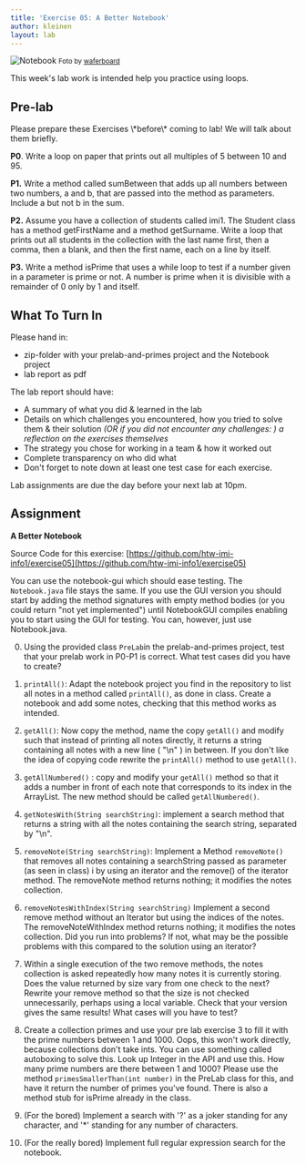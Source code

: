 ```yaml
---
title: 'Exercise 05: A Better Notebook'
author: kleinen
layout: lab
---
```

<!--<span class = "attention">Not yet reviewed and published for SoSe 2021 Term!</span>-->
![Notebook](../../images/notebook-6783298985.jpg)
<small class = "float-right">Foto by [waferboard](https://www.flickr.com/photos/waferboard/6783298985)</small>

This week's lab work is intended help you practice using loops.

## Pre-lab

<span class = "attention">
Please prepare these Exercises \*before\* coming to lab! We will talk about them briefly.
</span>

**P0**. Write a loop on paper that prints out all multiples of 5 between 10 and 95.

**P1.** Write a method called sumBetween that adds up all numbers between two numbers, a and b, that are passed into the method as parameters. Include a but not b in the sum.

**P2.** Assume you have a collection of students called imi1. The Student class has a method getFirstName and a method getSurname. Write a loop that prints out all students in the collection with the last name first, then a comma, then a blank, and then the first name, each on a line by itself.

**P3.** Write a method isPrime that uses a while loop to test if a number given in a parameter is prime or not. A number is prime when it is divisible with a remainder of 0 only by 1 and itself.

## What To Turn In
Please hand in:
* zip-folder with your prelab-and-primes project and the Notebook project
* lab report as pdf

The lab report should have: 
* A summary of what you did & learned in the lab
* Details on which challenges you encountered, how you tried to solve them & their solution *(OR if you did not encounter any challenges: ) a reflection on the exercises themselves*
* The strategy you chose for working in a team & how it worked out
* Complete transparency on who did what
* Don't forget to note down at least one test case for each exercise.

Lab assignments are due the day before your next lab at 10pm.

## Assignment

**A Better Notebook**

Source Code for this exercise:  [https://github.com/htw-imi-info1/exercise05](https://github.com/htw-imi-info1/exercise05)

You can use the notebook-gui which should ease testing. The ```Notebook.java``` file stays the same. If you use the GUI version you should start by adding the method signatures with empty method bodies (or you could return "not yet implemented") until NotebookGUI compiles enabling you to start using the GUI for testing. You can, however, just use Notebook.java.

0. Using the provided class `PreLab`in the prelab-and-primes project, test that your prelab work in P0-P1 is correct. What test cases did you have to create?

1. `printAll()`: Adapt the notebook project you find in the repository to list all notes in a method called `printAll()`, as done in class. Create a notebook and add some notes, checking that this method works as intended.
2. `getAll()`: Now copy the method, name the copy ```getAll()```    and modify  such that instead of printing all notes directly, it returns a string containing all notes with a new line ( "\n" ) in between.
If you don't like the idea of copying code rewrite the `printAll()` method to use `getAll()`.
3. `getAllNumbered()` : copy and modify your `getAll()` method so that it adds a number in front of each note that corresponds to its index in the ArrayList. The new method should be called `getAllNumbered()`.
4. `getNotesWith(String searchString)`: implement a search method that returns a string with all the notes containing the search string, separated by "\n".  

5. `removeNote(String searchString)`: Implement a Method `removeNote()` that removes all notes containing a searchString passed as parameter (as seen in class) i by using an iterator and the remove() of the iterator method. The removeNote method returns nothing; it modifies the notes collection.
6. `removeNotesWithIndex(String searchString)` Implement a second remove method without an Iterator but using the indices of the notes. The removeNoteWithIndex method returns nothing; it modifies the notes collection.
Did you run into problems? If not, what may be the possible problems with this compared to the solution using an iterator?
7. Within a single execution of the two remove methods, the notes collection is asked repeatedly how many notes it is currently storing. Does the value returned by size vary from one check to the next? Rewrite your remove method so that the size is not checked unnecessarily, perhaps using a local variable. Check that your version gives the same results! What cases will you have to test?

8. Create a collection primes and use your pre lab exercise 3 to fill it with the prime numbers between 1 and 1000. Oops, this won't work directly, because collections don't take ints. You can use something called autoboxing to solve this. Look up Integer in the API and use this. How many prime numbers are there between 1 and 1000? Please use the method `primesSmallerThan(int number)` in the PreLab class for this, and have it return the number of primes you've found. There is also a method stub for isPrime already in the class.

9. (For the bored) Implement a search with '?' as a joker standing for any character, and '\*' standing for any number of characters.
10. (For the really bored) Implement full regular expression search for the notebook.
